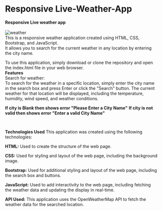 # Responsive Live-Weather-App
<b>Responsive Live weather app </b>
</br>
</br>
![weather](https://user-images.githubusercontent.com/127089537/223130852-c8eccce2-7016-43db-b2c3-5cb56cf72e0d.PNG)
</br>
This is a responsive weather application created using HTML, CSS, Bootstrap, and JavaScript. </br>It allows you to search for the current weather in any location by entering the city name.

To use this application, simply download or clone the repository and open the index.html file in your web browser.
</br>
<b>Features</b></br>
Search for weather: </br>To search for the weather in a specific location, simply enter the city name in the search box and press Enter or click the "Search" button. The current weather for that location will be displayed, including the temperature, humidity, wind speed, and weather conditions.
</br>

<b>If city is Blank then shows error "Please Enter a City Name"</b>
<b>If city is not valid then shows error "Enter a valid City Name"</b>

</br>

<b>Technologies Used</b>
This application was created using the following technologies:

<b>HTML:</b> Used to create the structure of the web page.

<b>CSS:</b> Used for styling and layout of the web page, including the background image.

<b>Bootstrap:</b> Used for additional styling and layout of the web page, including the search box and buttons.

<b>JavaScript:</b> Used to add interactivity to the web page, including fetching the weather data and updating the display in real-time.

<b>API Used:</b>
This application uses the OpenWeatherMap API to fetch the weather data for the searched location.
